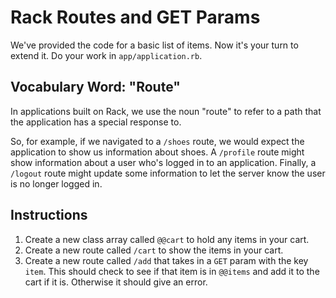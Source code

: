 # Rack Routes and GET Params

We've provided the code for a basic list of items. Now it's your turn to extend it.
Do your work in `app/application.rb`.

## Vocabulary Word: "Route"

In applications built on Rack, we use the noun "route" to refer to a path
that the application has a special response to.

So, for example, if we navigated to a `/shoes` route, we would expect the
application to show us information about shoes. A `/profile` route might show
information about a user who's logged in to an application. Finally, a `/logout`
route might update some information to let the server know the user is no longer
logged in.

## Instructions

  1. Create a new class array called `@@cart` to hold any items in your cart.
  2. Create a new route called `/cart` to show the items in your cart.
  3. Create a new route called `/add` that takes in a `GET` param with the key `item`. This should check to see if that item is in `@@items` and add it to the cart if it is. Otherwise it should give an error.
